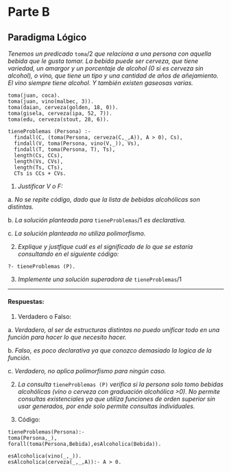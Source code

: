 # Parte B
## Paradigma Lógico

_Tenemos un predicado_ `toma`/2 _que relaciona a una persona con aquella bebida que le gusta tomar. La bebida puede ser cerveza, que tiene variedad, un amargor y un porcentaje de alcohol (0 si es cerveza sin alcohol), o vino, que tiene un tipo y una cantidad de años de añejamiento. El vino siempre tiene alcohol. Y también existen gaseosas varias._

```
toma(juan, coca).
toma(juan, vino(malbec, 3)).
toma(daian, cerveza(golden, 18, 0)).
toma(gisela, cerveza(ipa, 52, 7)).
toma(edu, cerveza(stout, 28, 6)).
```

```
tieneProblemas (Persona) :-
  findall(C, (toma(Persona, cerveza(C,_,A)), A > 0), Cs),
  findall(V, toma(Persona, vino(V,_)), Vs),
  findall(T, toma(Persona, T), Ts),
  length(Cs, CCs),
  length(Vs, CVs),
  length(Ts, CTs),
  CTs is CCs + CVs.
```

1. _Justificar V o F:_

  a. _No se repite código, dado que la lista de bebidas alcohólicas son distintas._

  b. _La solución planteada para_ `tieneProblemas`/1 _es declarativa._

  c. _La solución planteada no utiliza polimorfismo._

2. _Explique y justfique cuál es el significado de lo que se estaría consultando en el siguiente código:_

  `?- tieneProblemas (P).`

3. _Implemente una solución superadora de_ `tieneProblemas`/1

---

#### Respuestas:

1. Verdadero o Falso:

  a. _Verdadero, al ser de estructuras distintas no puedo unificar todo en una función para hacer lo que necesito hacer._

  b. _Falso, es poco declarativa ya que conozco demasiado la logica de la función._

  c. _Verdadero, no aplica polimorfismo para ningún caso._

2. _La consulta_ `tieneProblemas (P)` _verifica si la persona solo tomo bebidas alcohólicas (vino o cerveza con graduación alcohólica >0). No permite consultas existenciales ya que utiliza funciones de orden superior sin usar generados, por ende solo permite consultas individuales._

3. Código:
  ```
  tieneProblemas(Persona):-
  toma(Persona,_),
  forall(toma(Persona,Bebida),esAlcoholica(Bebida)).

  esAlcoholica(vino(_,_)).
  esAlcoholica(cerveza(_,_,A)):- A > 0.
  ```

